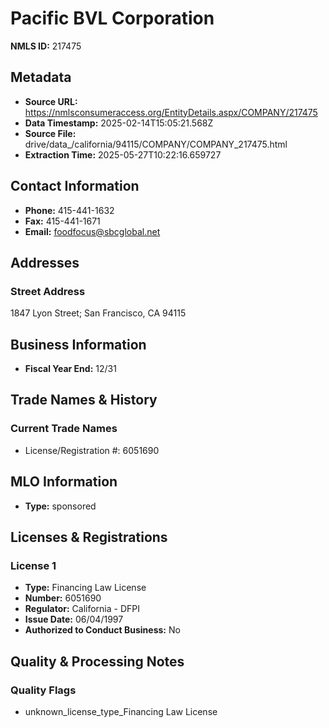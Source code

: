 # Pacific BVL Corporation

**NMLS ID:** 217475

## Metadata
- **Source URL:** https://nmlsconsumeraccess.org/EntityDetails.aspx/COMPANY/217475
- **Data Timestamp:** 2025-02-14T15:05:21.568Z
- **Source File:** drive/data_/california/94115/COMPANY/COMPANY_217475.html
- **Extraction Time:** 2025-05-27T10:22:16.659727

## Contact Information
- **Phone:** 415-441-1632
- **Fax:** 415-441-1671
- **Email:** foodfocus@sbcglobal.net

## Addresses
### Street Address
1847 Lyon Street; San Francisco, CA 94115

## Business Information
- **Fiscal Year End:** 12/31

## Trade Names & History
### Current Trade Names
- License/Registration #: 6051690

## MLO Information
- **Type:** sponsored

## Licenses & Registrations

### License 1
- **Type:** Financing Law License
- **Number:** 6051690
- **Regulator:** California - DFPI
- **Issue Date:** 06/04/1997
- **Authorized to Conduct Business:** No

## Quality & Processing Notes
### Quality Flags
- unknown_license_type_Financing Law License
